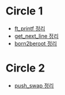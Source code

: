 # Circle 1

- [ft_printf 정리](https://yback.oopy.io/07446fb4-f9fc-417f-b1ca-5f56ef4c31ec)
- [get_next_line 정리](https://yback.oopy.io/61987147-b4d8-4306-89a9-715e503c9ad9)
- [born2beroot 정리](https://github.com/yback1223/42Inner/tree/master/Note/born2beroot)

# Circle 2

- [push_swap 정리](https://yback.oopy.io/b94ddf78-e75d-4613-b790-ec970eeedebe)

